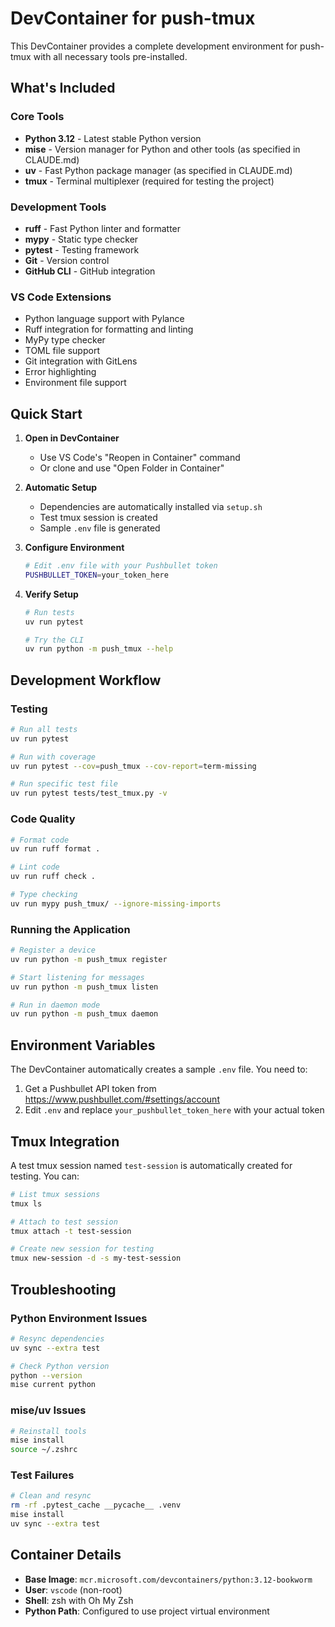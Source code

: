 # DevContainer for push-tmux

This DevContainer provides a complete development environment for push-tmux with all necessary tools pre-installed.

## What's Included

### Core Tools
- **Python 3.12** - Latest stable Python version
- **mise** - Version manager for Python and other tools (as specified in CLAUDE.md)
- **uv** - Fast Python package manager (as specified in CLAUDE.md)
- **tmux** - Terminal multiplexer (required for testing the project)

### Development Tools
- **ruff** - Fast Python linter and formatter
- **mypy** - Static type checker
- **pytest** - Testing framework
- **Git** - Version control
- **GitHub CLI** - GitHub integration

### VS Code Extensions
- Python language support with Pylance
- Ruff integration for formatting and linting
- MyPy type checker
- TOML file support
- Git integration with GitLens
- Error highlighting
- Environment file support

## Quick Start

1. **Open in DevContainer**
   - Use VS Code's "Reopen in Container" command
   - Or clone and use "Open Folder in Container"

2. **Automatic Setup**
   - Dependencies are automatically installed via `setup.sh`
   - Test tmux session is created
   - Sample `.env` file is generated

3. **Configure Environment**
   ```bash
   # Edit .env file with your Pushbullet token
   PUSHBULLET_TOKEN=your_token_here
   ```

4. **Verify Setup**
   ```bash
   # Run tests
   uv run pytest
   
   # Try the CLI
   uv run python -m push_tmux --help
   ```

## Development Workflow

### Testing
```bash
# Run all tests
uv run pytest

# Run with coverage
uv run pytest --cov=push_tmux --cov-report=term-missing

# Run specific test file
uv run pytest tests/test_tmux.py -v
```

### Code Quality
```bash
# Format code
uv run ruff format .

# Lint code
uv run ruff check .

# Type checking
uv run mypy push_tmux/ --ignore-missing-imports
```

### Running the Application
```bash
# Register a device
uv run python -m push_tmux register

# Start listening for messages
uv run python -m push_tmux listen

# Run in daemon mode
uv run python -m push_tmux daemon
```

## Environment Variables

The DevContainer automatically creates a sample `.env` file. You need to:

1. Get a Pushbullet API token from https://www.pushbullet.com/#settings/account
2. Edit `.env` and replace `your_pushbullet_token_here` with your actual token

## Tmux Integration

A test tmux session named `test-session` is automatically created for testing. You can:

```bash
# List tmux sessions
tmux ls

# Attach to test session
tmux attach -t test-session

# Create new session for testing
tmux new-session -d -s my-test-session
```

## Troubleshooting

### Python Environment Issues
```bash
# Resync dependencies
uv sync --extra test

# Check Python version
python --version
mise current python
```

### mise/uv Issues
```bash
# Reinstall tools
mise install
source ~/.zshrc
```

### Test Failures
```bash
# Clean and resync
rm -rf .pytest_cache __pycache__ .venv
mise install
uv sync --extra test
```

## Container Details

- **Base Image**: `mcr.microsoft.com/devcontainers/python:3.12-bookworm`
- **User**: `vscode` (non-root)
- **Shell**: zsh with Oh My Zsh
- **Python Path**: Configured to use project virtual environment